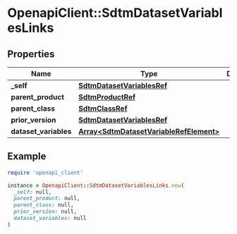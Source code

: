 # OpenapiClient::SdtmDatasetVariablesLinks

## Properties

| Name | Type | Description | Notes |
| ---- | ---- | ----------- | ----- |
| **_self** | [**SdtmDatasetVariablesRef**](SdtmDatasetVariablesRef.md) |  | [optional] |
| **parent_product** | [**SdtmProductRef**](SdtmProductRef.md) |  | [optional] |
| **parent_class** | [**SdtmClassRef**](SdtmClassRef.md) |  | [optional] |
| **prior_version** | [**SdtmDatasetVariablesRef**](SdtmDatasetVariablesRef.md) |  | [optional] |
| **dataset_variables** | [**Array&lt;SdtmDatasetVariableRefElement&gt;**](SdtmDatasetVariableRefElement.md) |  | [optional] |

## Example

```ruby
require 'openapi_client'

instance = OpenapiClient::SdtmDatasetVariablesLinks.new(
  _self: null,
  parent_product: null,
  parent_class: null,
  prior_version: null,
  dataset_variables: null
)
```


